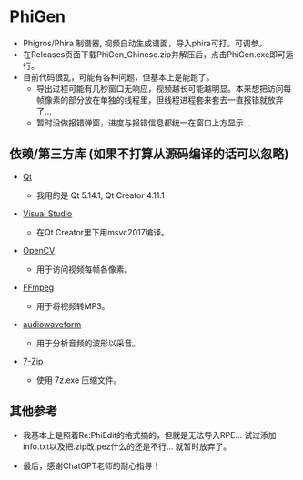 # PhiGen
- Phigros/Phira 制谱器, 视频自动生成谱面，导入phira可打。可调参。
- 在Releases页面下载PhiGen_Chinese.zip并解压后，点击PhiGen.exe即可运行。
- 目前代码很乱，可能有各种问题，但基本上是能跑了。 
  - 导出过程可能有几秒窗口无响应，视频越长可能越明显。本来想把访问每帧像素的部分放在单独的线程里，但线程进程套来套去一直报错就放弃了...
  - 暂时没做报错弹窗，进度与报错信息都统一在窗口上方显示...

## 依赖/第三方库 (如果不打算从源码编译的话可以忽略)

- [Qt](https://www.qt.io/)
  - 我用的是 Qt 5.14.1, Qt Creator 4.11.1

- [Visual Studio](https://visualstudio.microsoft.com/vs/older-downloads/)
  - 在Qt Creator里下用msvc2017编译。

- [OpenCV](https://opencv.org/releases/)
  - 用于访问视频每帧各像素。

- [FFmpeg](https://ffmpeg.org/)
  - 用于将视频转MP3。

- [audiowaveform](https://github.com/bbc/audiowaveform)
  - 用于分析音频的波形以采音。

- [7-Zip](https://www.7-zip.org/)
  - 使用 7z.exe 压缩文件。

## 其他参考

- 我基本上是照着Re:PhiEdit的格式搞的，但就是无法导入RPE... 试过添加info.txt以及把.zip改.pez什么的还是不行... 就暂时放弃了。

- 最后，感谢ChatGPT老师的耐心指导！
